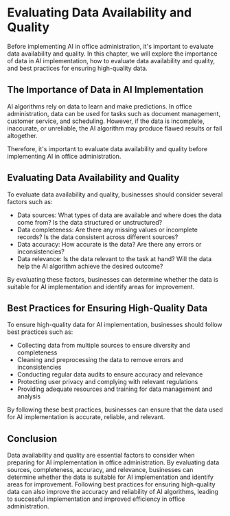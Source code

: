 Evaluating Data Availability and Quality
=============================================================================================================

Before implementing AI in office administration, it's important to evaluate data availability and quality. In this chapter, we will explore the importance of data in AI implementation, how to evaluate data availability and quality, and best practices for ensuring high-quality data.

The Importance of Data in AI Implementation
-------------------------------------------

AI algorithms rely on data to learn and make predictions. In office administration, data can be used for tasks such as document management, customer service, and scheduling. However, if the data is incomplete, inaccurate, or unreliable, the AI algorithm may produce flawed results or fail altogether.

Therefore, it's important to evaluate data availability and quality before implementing AI in office administration.

Evaluating Data Availability and Quality
----------------------------------------

To evaluate data availability and quality, businesses should consider several factors such as:

* Data sources: What types of data are available and where does the data come from? Is the data structured or unstructured?
* Data completeness: Are there any missing values or incomplete records? Is the data consistent across different sources?
* Data accuracy: How accurate is the data? Are there any errors or inconsistencies?
* Data relevance: Is the data relevant to the task at hand? Will the data help the AI algorithm achieve the desired outcome?

By evaluating these factors, businesses can determine whether the data is suitable for AI implementation and identify areas for improvement.

Best Practices for Ensuring High-Quality Data
---------------------------------------------

To ensure high-quality data for AI implementation, businesses should follow best practices such as:

* Collecting data from multiple sources to ensure diversity and completeness
* Cleaning and preprocessing the data to remove errors and inconsistencies
* Conducting regular data audits to ensure accuracy and relevance
* Protecting user privacy and complying with relevant regulations
* Providing adequate resources and training for data management and analysis

By following these best practices, businesses can ensure that the data used for AI implementation is accurate, reliable, and relevant.

Conclusion
----------

Data availability and quality are essential factors to consider when preparing for AI implementation in office administration. By evaluating data sources, completeness, accuracy, and relevance, businesses can determine whether the data is suitable for AI implementation and identify areas for improvement. Following best practices for ensuring high-quality data can also improve the accuracy and reliability of AI algorithms, leading to successful implementation and improved efficiency in office administration.

